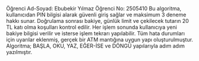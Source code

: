 Öğrenci Ad-Soyad: Ebubekir Yılmaz
Öğrenci No: 2505410
Bu algoritma, kullanıcıdan PIN bilgisi alarak güvenli giriş sağlar ve maksimum 3 deneme hakkı sunar.
Doğrulama sonrası bakiye, günlük limit ve çekilecek tutarın 20 TL katı olma koşulları kontrol edilir.
Her işlem sonunda kullanıcıya yeni bakiye bilgisi verilir ve isterse işlem tekrarı yapılabilir.
Tüm hata durumları için uyarılar eklenmiş, gerçek bir ATM mantığına uygun yapı oluşturulmuştur.
Algoritma; BAŞLA, OKU, YAZ, EĞER-İSE ve DÖNGÜ yapılarıyla adım adım yazılmıştır.
